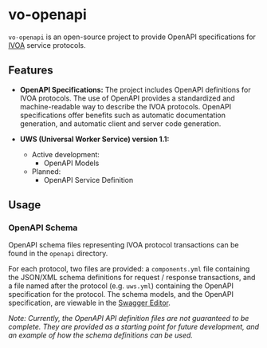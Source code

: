 # vo-openapi

`vo-openapi` is an open-source project to provide OpenAPI specifications for [IVOA](https://www.ivoa.net/) service protocols.

## Features

- **OpenAPI Specifications:** The project includes OpenAPI definitions for IVOA protocols. The use of OpenAPI provides a standardized and machine-readable way to describe the IVOA protocols. OpenAPI specifications offer benefits such as automatic documentation generation, and automatic client and server code generation.

- **UWS (Universal Worker Service) version 1.1:**
  - Active development:
    - OpenAPI Models
  - Planned:
    - OpenAPI Service Definition

## Usage
### OpenAPI Schema

OpenAPI schema files representing IVOA protocol transactions can be found in the `openapi` directory.

For each protocol, two files are provided: a `components.yml` file containing the JSON/XML schema definitions for request / response transactions, and a file named after the protocol (e.g. `uws.yml`) containing the OpenAPI specification for the protocol. The schema models, and the OpenAPI specification, are viewable in the [Swagger Editor](https://editor.swagger.io/).

*Note: Currently, the OpenAPI API definition files are not guaranteed to be complete. They are provided as a starting point for future development, and an example of how the schema definitions can be used.*